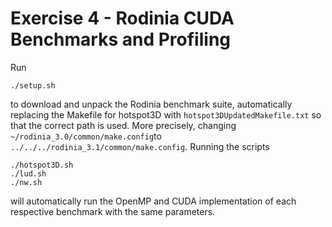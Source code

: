 # Exercise 4 - Rodinia CUDA Benchmarks and Profiling

Run

```
./setup.sh
```

to download and unpack the Rodinia benchmark suite, automatically replacing the Makefile for hotspot3D with `hotspot3DUpdatedMakefile.txt` so that the correct path is used. More precisely, changing `~/rodinia_3.0/common/make.config`to `../../../rodinia_3.1/common/make.config`. Running the scripts

```
./hotspot3D.sh
./lud.sh
./nw.sh
```

will automatically run the OpenMP and CUDA implementation of each respective benchmark with the same parameters.
